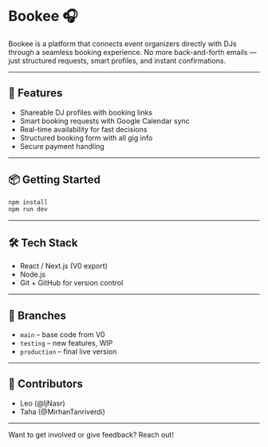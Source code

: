 # Bookee 🎧

Bookee is a platform that connects event organizers directly with DJs through a seamless booking experience. No more back-and-forth emails — just structured requests, smart profiles, and instant confirmations.

---

## 🚀 Features

- Shareable DJ profiles with booking links  
- Smart booking requests with Google Calendar sync  
- Real-time availability for fast decisions  
- Structured booking form with all gig info  
- Secure payment handling

---

## 📦 Getting Started

```bash
npm install
npm run dev
```

---

## 🛠 Tech Stack

- React / Next.js (V0 export)  
- Node.js  
- Git + GitHub for version control

---

## 📂 Branches

- `main` – base code from V0  
- `testing` – new features, WIP  
- `production` – final live version

---

## 👥 Contributors

- Leo (@ljNasr)  
- Taha (@MirhanTanriverdi)

---

Want to get involved or give feedback? Reach out!